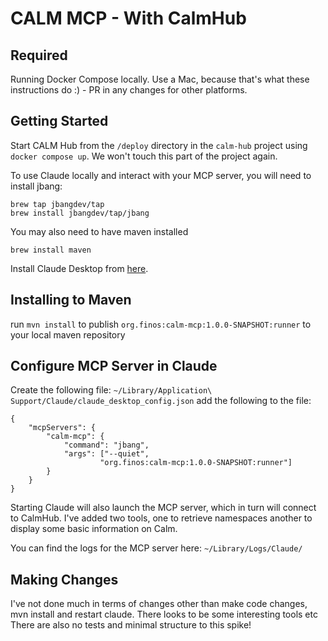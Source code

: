# CALM MCP - With CalmHub

## Required

Running Docker Compose locally.
Use a Mac, because that's what these instructions do :) - PR in any changes for other platforms.

## Getting Started

Start CALM Hub from the `/deploy` directory in the `calm-hub` project using `docker compose up`.
We won't touch this part of the project again. 

To use Claude locally and interact with your MCP server, you will need to install jbang:

```
brew tap jbangdev/tap
brew install jbangdev/tap/jbang
```

You may also need to have maven installed
```
brew install maven
```

Install Claude Desktop from [here](https://claude.ai/download).

## Installing to Maven

run `mvn install` to publish `org.finos:calm-mcp:1.0.0-SNAPSHOT:runner` to your local maven repository

## Configure MCP Server in Claude

Create the following file: `~/Library/Application\ Support/Claude/claude_desktop_config.json` add the following to the file:

```
{
    "mcpServers": {
        "calm-mcp": {
            "command": "jbang",
            "args": ["--quiet",
                    "org.finos:calm-mcp:1.0.0-SNAPSHOT:runner"]
        }
    }
}
```

Starting Claude will also launch the MCP server, which in turn will connect to CalmHub. 
I've added two tools, one to retrieve namespaces another to display some basic information on Calm. 

You can find the logs for the MCP server here: `~/Library/Logs/Claude/`

## Making Changes

I've not done much in terms of changes other than make code changes, mvn install and restart claude. 
There looks to be some interesting tools etc
There are also no tests and minimal structure to this spike!